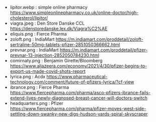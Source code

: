 - lipitor.webp : simple online pharmacy https://www.simpleonlinepharmacy.co.uk/online-doctor/high-cholesterol/lipitor/
- viagra.jpeg : Den Store Danske CCL https://denstoredanske.lex.dk/Viagra%C2%AE
- eliquis.png : Fierce Pharma
- zoloft.png : IndiaMart https://m.indiamart.com/proddetail/zoloft-sertraline-50mg-tablets-pfizer-2851050366662.html
- prevnar.png : IndiaMart https://m.indiamart.com/proddetail/pfizer-prevnar-13-injection-2852050784230.html
- comirnaty.png : Benjamin Girette/Bloomberg https://www.aljazeera.com/economy/2021/4/30/pfizer-begins-to-export-us-made-covid-shots-report
- lyrica.png : Acdx https://www.pharmaceutical-technology.com/comment/future-of-pfizers-lyrica/?cf-view
- ibrance.png : Fierce Pharma https://www.fiercepharma.com/pharma/asco-pfizers-ibrance-fails-extend-lives-newly-diagnosed-breast-cancer-will-doctors-switch
- headquarters.png : Pfizer https://www.fiercepharma.com/pharma/pfizer-moves-west-side-settling-down-swanky-new-digs-hudson-yards-spiral-skyscraper
